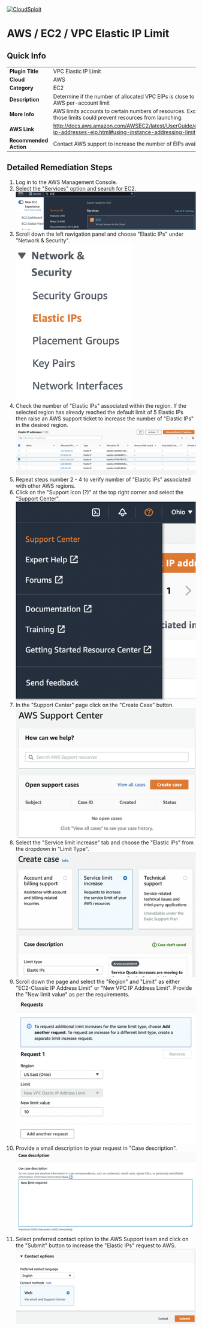 [![CloudSploit](https://cloudsploit.com/img/logo-new-big-text-100.png "CloudSploit")](https://cloudsploit.com)

# AWS / EC2 / VPC Elastic IP Limit

## Quick Info

| | |
|-|-|
| **Plugin Title** | VPC Elastic IP Limit |
| **Cloud** | AWS |
| **Category** | EC2 |
| **Description** | Determine if the number of allocated VPC EIPs is close to the AWS per-account limit |
| **More Info** | AWS limits accounts to certain numbers of resources. Exceeding those limits could prevent resources from launching. |
| **AWS Link** | http://docs.aws.amazon.com/AWSEC2/latest/UserGuide/elastic-ip-addresses-eip.html#using-instance-addressing-limit |
| **Recommended Action** | Contact AWS support to increase the number of EIPs available |

## Detailed Remediation Steps
1. Log in to the AWS Management Console.
2. Select the "Services" option and search for EC2. </br> <img src="/resources/aws/ec2/vpc-elastic-ip-limit/step2.png"/>
3. Scroll down the left navigation panel and choose "Elastic IPs" under "Network & Security". </br> <img src="/resources/aws/ec2/vpc-elastic-ip-limit/step3.png"/>
4. Check the number of "Elastic IPs" associated within the region. If the selected region has already reached the default limit of 5 Elastic IPs then raise an AWS support ticket to increase the number of "Elastic IPs" in the desired region.</br> <img src="/resources/aws/ec2/vpc-elastic-ip-limit/step4.png"/>
5. Repeat steps number 2 - 4 to verify number of "Elastic IPs" associated with other AWS regions.</br>
6. Click on the "Support Icon (?)" at the top right corner and select the "Support Center".</br> <img src="/resources/aws/ec2/vpc-elastic-ip-limit/step6.png"/>
7. In the "Support Center" page click on the "Create Case" button.</br> <img src="/resources/aws/ec2/vpc-elastic-ip-limit/step7.png"/>
8. Select the "Service limit increase" tab and choose the "Elastic IPs" from the dropdown in "Limit Type".</br> <img src="/resources/aws/ec2/vpc-elastic-ip-limit/step8.png"/>
9. Scroll down the page and select the "Region" and "Limit" as either "EC2-Classic IP Address Limit" or "New VPC IP Address Limit". Provide the "New limit value" as per the requirements. </br> <img src="/resources/aws/ec2/vpc-elastic-ip-limit/step9.png"/>
10. Provide a small description to your request in "Case description". </br> <img src="/resources/aws/ec2/vpc-elastic-ip-limit/step10.png"/>
11. Select preferred contact option to the AWS Support team and click on the "Submit" button to increase the "Elastic IPs" request to AWS.</br> <img src="/resources/aws/ec2/vpc-elastic-ip-limit/step11.png"/>
